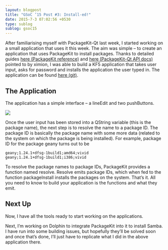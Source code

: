 ```yaml
---
layout: blogpost
title: "GSoC ’15 Post #3: Install-ed!"
date: 2015-7-3 07:02:56 +0530
type: sublog
sublog: gsoc15
---
```


After familiarising myself with PackageKit-Qt last week, I started working on a small application that uses it this week. The aim was simple – to create an application that uses PackageKit to install packages. Thanks to detailed guides [here (PackageKit reference)](http://www.freedesktop.org/software/PackageKit/gtk-doc/) and [here (PackageKit-Qt API docs)](http://sites.ranveeraggarwal.com/mirrors/packagekit-qt2-ref-guide/) pointed to by ximion, I was able to build a KF5 application that takes user input, asks for password and installs the application the user typed in. The application can be found [here (git)](http://quickgit.kde.org/?p=scratch%2Franveeraggarwal%2Fbare-pkqt-installer.git).

## The Application
The application has a simple interface – a lineEdit and two pushButtons.

<img src="http://i.imgur.com/SsojDvy.png" class="img-responsive">

Once the user input has been stored into a QString variable (this is the package name), the next step is to resolve the name to a package ID. The package ID is basically the package name with some more data (related to the system on which the package is being installed). For example, package ID for the package geany turns out to be

    geany;1.24.1+dfsg-1build1;amd64;vivid
    geany;1.24.1+dfsg-1build1;i386;vivid

To resolve the package names to package IDs, PackageKit provides a function named resolve. Resolve emits package IDs, which when fed to the function packageInstall installs the packages on the system. That’s it. All you need to know to build your application is the functions and what they emit.

## Next Up
Now, I have all the tools ready to start working on the applications.

Next, I’m working on Dolphin to integrate PackageKit into it to install Samba. I have run into some building issues, but hopefully they’ll be solved soon and once that’s done, I’ll just have to replicate what I did in the above application there.
